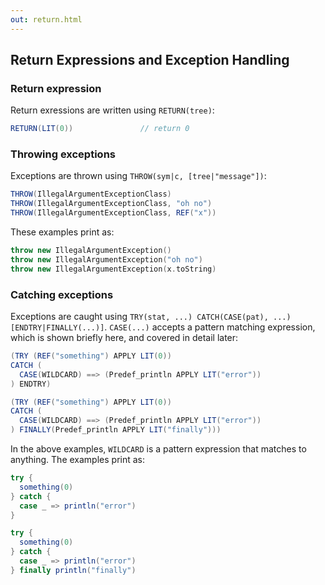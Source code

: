 ```yaml
---
out: return.html
---
```


Return Expressions and Exception Handling
-----------------------------------------

### Return expression

Return exressions are written using `RETURN(tree)`:

```scala
RETURN(LIT(0))               // return 0
```

### Throwing exceptions

Exceptions are thrown using `THROW(sym|c, [tree|"message"])`:

```scala
THROW(IllegalArgumentExceptionClass)
THROW(IllegalArgumentExceptionClass, "oh no")
THROW(IllegalArgumentExceptionClass, REF("x"))
```

These examples print as:

```scala
throw new IllegalArgumentException()
throw new IllegalArgumentException("oh no")
throw new IllegalArgumentException(x.toString)
```

### Catching exceptions

Exceptions are caught using `TRY(stat, ...) CATCH(CASE(pat), ...) [ENDTRY|FINALLY(...)]`. `CASE(...)` accepts a pattern matching expression, which is shown briefly here, and covered in detail later:

```scala
(TRY (REF("something") APPLY LIT(0))
CATCH (
  CASE(WILDCARD) ==> (Predef_println APPLY LIT("error"))
) ENDTRY)

(TRY (REF("something") APPLY LIT(0))
CATCH (
  CASE(WILDCARD) ==> (Predef_println APPLY LIT("error"))
) FINALLY(Predef_println APPLY LIT("finally")))
```

In the above examples, `WILDCARD` is a pattern expression that matches to anything. The examples print as:

```scala
try {
  something(0)
} catch {
  case _ => println("error")
}

try {
  something(0)
} catch {
  case _ => println("error")
} finally println("finally")
```
